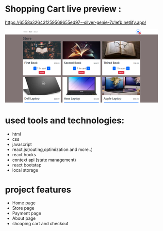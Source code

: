 # Shopping Cart live preview :

https://6558a32643f259569655ed97--silver-genie-7c1efb.netlify.app/

<img src="./Capture.PNG">

# used tools and technologies:

- html <br>
- css<br>
- javascript<br>
- react.js(routing,optimization and more..)<br>
- react hooks<br>
- context api (state management)<br>
- react bootstap<br>
- local storage<br>

# project features

- Home page <br>
- Store page <br>
- Payment page <br>
- About page <br>
- shooping cart and checkout<br>
